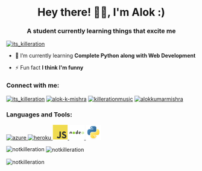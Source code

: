 <h1 align="center">Hey there! 👋🏻, I'm Alok :)</h1>
<h3 align="center">A student currently learning things that excite me</h3>

<p align="left"> <a href="https://twitter.com/its_killeration" target="blank"><img src="https://img.shields.io/twitter/follow/its_killeration?logo=twitter&style=for-the-badge" alt="its_killeration" /></a> </p>

- 🌱 I’m currently learning **Complete Python along with Web Development**

- ⚡ Fun fact **I think I'm funny**

<h3 align="left">Connect with me:</h3>
<p align="left">
<a href="https://twitter.com/its_killeration" target="blank"><img align="center" src="https://raw.githubusercontent.com/rahuldkjain/github-profile-readme-generator/master/src/images/icons/Social/twitter.svg" alt="its_killeration" height="30" width="40" /></a>
<a href="https://linkedin.com/in/alok-k-mishra" target="blank"><img align="center" src="https://raw.githubusercontent.com/rahuldkjain/github-profile-readme-generator/master/src/images/icons/Social/linked-in-alt.svg" alt="alok-k-mishra" height="30" width="40" /></a>
<a href="https://instagram.com/killerationmusic" target="blank"><img align="center" src="https://raw.githubusercontent.com/rahuldkjain/github-profile-readme-generator/master/src/images/icons/Social/instagram.svg" alt="killerationmusic" height="30" width="40" /></a>
<a href="https://www.hackerrank.com/alokkumarmishra" target="blank"><img align="center" src="https://raw.githubusercontent.com/rahuldkjain/github-profile-readme-generator/master/src/images/icons/Social/hackerrank.svg" alt="alokkumarmishra" height="30" width="40" /></a>
</p>

<h3 align="left">Languages and Tools:</h3>
<p align="left"> <a href="https://azure.microsoft.com/en-in/" target="_blank" rel="noreferrer"> <img src="https://www.vectorlogo.zone/logos/microsoft_azure/microsoft_azure-icon.svg" alt="azure" width="40" height="40"/> </a> <a href="https://heroku.com" target="_blank" rel="noreferrer"> <img src="https://www.vectorlogo.zone/logos/heroku/heroku-icon.svg" alt="heroku" width="40" height="40"/> </a> <a href="https://developer.mozilla.org/en-US/docs/Web/JavaScript" target="_blank" rel="noreferrer"> <img src="https://raw.githubusercontent.com/devicons/devicon/master/icons/javascript/javascript-original.svg" alt="javascript" width="40" height="40"/> </a> <a href="https://nodejs.org" target="_blank" rel="noreferrer"> <img src="https://raw.githubusercontent.com/devicons/devicon/master/icons/nodejs/nodejs-original-wordmark.svg" alt="nodejs" width="40" height="40"/> </a> <a href="https://www.python.org" target="_blank" rel="noreferrer"> <img src="https://raw.githubusercontent.com/devicons/devicon/master/icons/python/python-original.svg" alt="python" width="40" height="40"/> </a> </p>

<p><img align="left" src="https://github-readme-stats.vercel.app/api/top-langs?username=notkilleration&show_icons=true&locale=en&layout=compact" alt="notkilleration" /></p>

<p>&nbsp;<img align="center" src="https://github-readme-stats.vercel.app/api?username=notkilleration&show_icons=true&locale=en" alt="notkilleration" /></p>

<p><img align="center" src="https://github-readme-streak-stats.herokuapp.com/?user=notkilleration&" alt="notkilleration" /></p>
